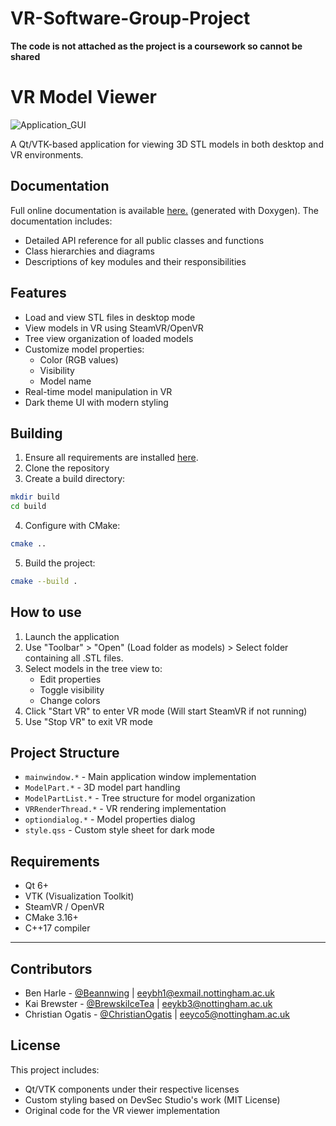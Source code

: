# VR-Software-Group-Project
****The code is not attached as the project is a coursework so cannot be shared****

# VR Model Viewer

![Application_GUI](https://github.com/user-attachments/assets/0edff21c-2a36-4d0e-a044-bc55f6ca0583)

A Qt/VTK-based application for viewing 3D STL models in both desktop and VR environments.


## Documentation
Full online documentation is available [here.](https://brewskiicetea.github.io/2024_GROUP_8/index.html) (generated with Doxygen).
The documentation includes:
- Detailed API reference for all public classes and functions
- Class hierarchies and diagrams
- Descriptions of key modules and their responsibilities


## Features

- Load and view STL files in desktop mode
- View models in VR using SteamVR/OpenVR
- Tree view organization of loaded models
- Customize model properties:
  - Color (RGB values)
  - Visibility
  - Model name
- Real-time model manipulation in VR
- Dark theme UI with modern styling

## Building

1. Ensure all requirements are installed [here](##-requirements).
2. Clone the repository
3. Create a build directory:
```sh
mkdir build
cd build
```
4. Configure with CMake:
```sh
cmake ..
```
5. Build the project:
```sh
cmake --build .
```

## How to use

1. Launch the application
2. Use "Toolbar" > "Open" (Load folder as models) > Select folder containing all .STL files.
3. Select models in the tree view to:
   - Edit properties
   - Toggle visibility
   - Change colors
4. Click "Start VR" to enter VR mode (Will start SteamVR if not running)
5. Use "Stop VR" to exit VR mode


## Project Structure

- `mainwindow.*` - Main application window implementation
- `ModelPart.*` - 3D model part handling
- `ModelPartList.*` - Tree structure for model organization
- `VRRenderThread.*` - VR rendering implementation
- `optiondialog.*` - Model properties dialog
- `style.qss` - Custom style sheet for dark mode



## Requirements

- Qt 6+
- VTK (Visualization Toolkit)
- SteamVR / OpenVR
- CMake 3.16+
- C++17 compiler

---

## Contributors

- Ben Harle - [@Beannwing](https://github.com/Beannwing) | eeybh1@exmail.nottingham.ac.uk
- Kai Brewster - [@BrewskiIceTea](https://github.com/BrewskiIceTea) | eeykb3@nottingham.ac.uk
- Christian Ogatis - [@ChristianOgatis](https://github.com/BrewskiIceTea) | eeyco5@nottingham.ac.uk



## License

This project includes:
- Qt/VTK components under their respective licenses
- Custom styling based on DevSec Studio's work (MIT License)
- Original code for the VR viewer implementation
